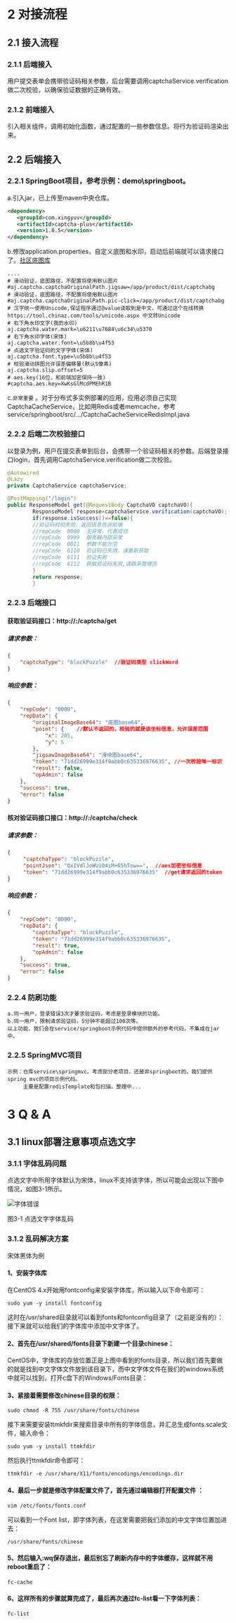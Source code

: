 # 2 对接流程

## 2.1 接入流程

### 2.1.1 后端接入

用户提交表单会携带验证码相关参数，后台需要调用captchaService.verification做二次校验，以确保验证数据的正确有效。

### 2.1.2 前端接入

引入相关组件，调用初始化函数，通过配置的一些参数信息。将行为验证码渲染出来。

## 2.2 后端接入

### 2.2.1 SpringBoot项目，参考示例：demo\springboot。

a.引入jar，已上传至maven中央仓库。

```xml
<dependency>
   <groupId>com.xingyuv</groupId>
   <artifactId>captcha-plus</artifactId>
   <version>1.0.5</version>
</dependency>
```

b.修改application.properties，自定义底图和水印，启动后前端就可以请求接口了。[社区底图库](https://gitee.com/anji-plus/AJ-Captcha-Images)

```properties
....
# 滑动验证，底图路径，不配置将使用默认图片
#aj.captcha.captchaOriginalPath.jigsaw=/app/product/dist/captchabg
# 滑动验证，底图路径，不配置将使用默认图片
#aj.captcha.captchaOriginalPath.pic-click=/app/product/dist/captchabg
# 汉字统一使用Unicode,保证程序通过@value读取到是中文，可通过这个在线转换 https://tool.chinaz.com/tools/unicode.aspx 中文转Unicode
# 右下角水印文字(我的水印)
aj.captcha.water.mark=\u6211\u7684\u6c34\u5370
# 右下角水印字体(宋体)
aj.captcha.water.font=\u5b8b\u4f53
# 点选文字验证码的文字字体(宋体)
aj.captcha.font.type=\u5b8b\u4f53
# 校验滑动拼图允许误差偏移量(默认5像素)
aj.captcha.slip.offset=5
# aes.key(16位，和前端加密保持一致)
#captcha.aes.key=XwKsGlMcdPMEhR1B
```

c.`非常重要`
。对于分布式多实例部署的应用，应用必须自己实现CaptchaCacheService，比如用Redis或者memcache，参考service/springboot/src/.../CaptchaCacheServiceRedisImpl.java<br>

### 2.2.2 后端二次校验接口

以登录为例，用户在提交表单到后台，会携带一个验证码相关的参数。后端登录接口login，首先调用CaptchaService.verification做二次校验。

```java
@Autowired
@Lazy
private CaptchaService captchaService;

@PostMapping("/login")
public ResponseModel get(@RequestBody CaptchaVO captchaVO){
        ResponseModel response=captchaService.verification(captchaVO);
        if(response.isSuccess()==false){
        //验证码校验失败，返回信息告诉前端
        //repCode  0000  无异常，代表成功
        //repCode  9999  服务器内部异常
        //repCode  0011  参数不能为空
        //repCode  6110  验证码已失效，请重新获取
        //repCode  6111  验证失败
        //repCode  6112  获取验证码失败,请联系管理员
        }
        return response;
        }
```

### 2.2.3 后端接口

#### 获取验证码接口：http://*:*/captcha/get

##### 请求参数：

```json
{
	"captchaType": "blockPuzzle"  //验证码类型 clickWord
}
```

##### 响应参数：

```json
{
    "repCode": "0000",
    "repData": {
        "originalImageBase64": "底图base64",
        "point": {    //默认不返回的，校验的就是该坐标信息，允许误差范围
            "x": 205,
            "y": 5
        },
        "jigsawImageBase64": "滑块图base64",
        "token": "71dd26999e314f9abb0c635336976635", //一次校验唯一标识
        "result": false,
        "opAdmin": false
    },
    "success": true,
    "error": false
}
```

#### 核对验证码接口接口：http://*:*/captcha/check

##### 请求参数：

```json
{
	 "captchaType": "blockPuzzle",
	 "pointJson": "QxIVdlJoWUi04iM+65hTow==",  //aes加密坐标信息
	 "token": "71dd26999e314f9abb0c635336976635"  //get请求返回的token
}
```

##### 响应参数：

```json
{
    "repCode": "0000",
    "repData": {
        "captchaType": "blockPuzzle",
        "token": "71dd26999e314f9abb0c635336976635",
        "result": true,
        "opAdmin": false
    },
    "success": true,
    "error": false
}
```

### 2.2.4 防刷功能

    a.同一用户，登录错误3次才要求验证码，考虑是登录模块的功能。
    b.同一用户，限制请求验证码，5分钟不能超过100次等。
    以上功能，我们会在service/springboot示例代码中提供额外的参考代码，不集成在jar中。

### 2.2.5 SpringMVC项目

```
示例：仓库service\springmvc。考虑部分老项目，还是非springboot的，我们提供spring mvc的项目示例代码。
     主要是配置redisTemplate和包扫描。整理中...
```

# 3  Q & A

## 3.1 linux部署注意事项点选文字

### 3.1.1 字体乱码问题

点选文字中所用字体默认为宋体，linux不支持该字体，所以可能会出现以下图中情况，如图3-1所示。

![字体错误](https://captcha.anji-plus.com/static/font-error.png "字体错误")

图3-1 点选文字字体乱码

### 3.1.2 乱码解决方案

宋体黑体为例

#### 1、安装字体库

在CentOS 4.x开始用fontconfig来安装字体库，所以输入以下命令即可：

```shell
sudo yum -y install fontconfig
```

这时在/usr/shared目录就可以看到fonts和fontconfig目录了（之前是没有的）：
接下来就可以给我们的字体库中添加中文字体了。

#### 2、首先在/usr/shared/fonts目录下新建一个目录chinese：

CentOS中，字体库的存放位置正是上图中看到的fonts目录，所以我们首先要做的就是找到中文字体文件放到该目录下，而中文字体文件在我们的windows系统中就可以找到，打开c盘下的Windows/Fonts目录：

#### 3、紧接着需要修改chinese目录的权限：

```shell
sudo chmod -R 755 /usr/share/fonts/chinese
```

接下来需要安装ttmkfdir来搜索目录中所有的字体信息，并汇总生成fonts.scale文件，输入命令：

```shell
sudo yum -y install ttmkfdir
```

然后执行ttmkfdir命令即可：

```shell
ttmkfdir -e /usr/share/X11/fonts/encodings/encodings.dir
```

#### 4、最后一步就是修改字体配置文件了，首先通过编辑器打开配置文件 ：

```shell
vim /etc/fonts/fonts.conf
```

可以看到一个Font list，即字体列表，在这里需要把我们添加的中文字体位置加进去：

```shell
/usr/share/fonts/chinese
```

#### 5、然后输入:wq保存退出，最后别忘了刷新内存中的字体缓存，这样就不用reboot重启了：

```shell
fc-cache
```

#### 6、这样所有的步骤就算完成了，最后再次通过fc-list看一下字体列表：

```shell
fc-list
```